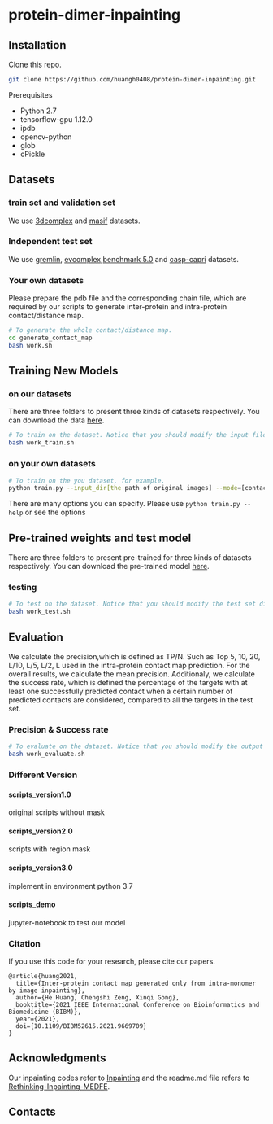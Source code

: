 # protein-dimer-inpainting

## Installation

Clone this repo.
```bash
git clone https://github.com/huangh0408/protein-dimer-inpainting.git
```

Prerequisites
* Python 2.7
* tensorflow-gpu 1.12.0
* ipdb
* opencv-python
* glob
* cPickle


## Datasets

### train set and validation set

We use [3dcomplex](https://shmoo.weizmann.ac.il/elevy/3dcomplexV6/Home.cgi) and [masif](https://github.com/LPDI-EPFL/masif) datasets.

### Independent test set

We use [gremlin](https://shmoo.weizmann.ac.il/elevy/3dcomplexV6/Home.cgi), [evcomplex](https://evcouplings.org/),[benchmark 5.0](https://zlab.umassmed.edu/benchmark/) and [casp-capri](https://predictioncenter.org/download_area/) datasets.

### Your own datasets
Please prepare the pdb file and the corresponding chain file, which are required by our scripts to generate inter-protein and intra-protein contact/distance map.

```bash
# To generate the whole contact/distance map.
cd generate_contact_map
bash work.sh
```


## Training New Models

### on our datasets

There are three folders to present  three kinds of datasets respectively. You can download the data [here](ftp:/202.112.126.139/protein-dimer-inpainting). 

```bash
# To train on the dataset. Notice that you should modify the input file directory and checkpoint directory in the work_train.sh file.
bash work_train.sh
```

### on your own datasets

```bash
# To train on the you dataset, for example.
python train.py --input_dir[the path of original images] --mode=[contact distance slice] --netsize[128 256 512] 
```
There are many options you can specify. Please use `python train.py --help` or see the options



## Pre-trained weights and test model

There are three folders to present pre-trained for three kinds of datasets respectively. You can download the pre-trained model [here](ftp:/202.112.126.139/protein-dimer-inpainting). 

### testing

```bash
# To test on the dataset. Notice that you should modify the test set directory and checkpoint directory in the work_test.sh file.
bash work_test.sh
```

## Evaluation

We calculate the precision,which is defined as TP/N. Such as Top 5, 10, 20, L/10, L/5, L/2, L used in the intra-protein contact map prediction. For the overall results, we calculate the mean precision. Additionaly, we calculate the success rate, which is defined the percentage of the targets with at least one successfully predicted contact when a certain number of predicted contacts are considered, compared to all the targets in the test set.

### Precision & Success rate

```bash
# To evaluate on the dataset. Notice that you should modify the output file directory and groundtruth file directory in th work_evaluate.sh file.
bash work_evaluate.sh
```

### Different Version

#### scripts_version1.0 
   original scripts without mask
#### scripts_version2.0 
   scripts with region mask
#### scripts_version3.0 
   implement in environment python 3.7
#### scripts_demo 
   jupyter-notebook to test our model

### Citation
If you use this code for your research, please cite our papers.
```
@article{huang2021,
  title={Inter-protein contact map generated only from intra-monomer by image inpainting},
  author={He Huang, Chengshi Zeng, Xinqi Gong},
  booktitle={2021 IEEE International Conference on Bioinformatics and Biomedicine (BIBM)},
  year={2021},
  doi={10.1109/BIBM52615.2021.9669709}
}
```

## Acknowledgments

Our inpainting codes refer to [Inpainting](https://github.com/jazzsaxmafia/Inpainting) and the readme.md file refers to [Rethinking-Inpainting-MEDFE](https://github.com/KumapowerLIU/Rethinking-Inpainting-MEDFE).

## Contacts


